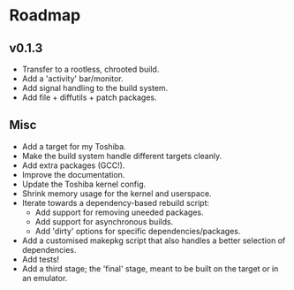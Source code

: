 # Roadmap #

## v0.1.3 ##

- Transfer to a rootless, chrooted build.
- Add a 'activity' bar/monitor.
- Add signal handling to the build system.
- Add file + diffutils + patch packages.

## Misc ##

- Add a target for my Toshiba.
- Make the build system handle different targets cleanly.
- Add extra packages (GCC!).
- Improve the documentation.
- Update the Toshiba kernel config.
- Shrink memory usage for the kernel and userspace.
- Iterate towards a dependency-based rebuild script:
  - Add support for removing uneeded packages.
  - Add support for asynchronous builds.
  - Add 'dirty' options for specific dependencies/packages.
- Add a customised makepkg script that also handles a better selection of
  dependencies.
- Add tests!
- Add a third stage; the 'final' stage, meant to be built on the target or in
  an emulator.


